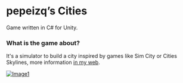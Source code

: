 # pepeizq’s Cities

Game written in C# for Unity.

### What is the game about?

It's a simulator to build a city inspired by games like Sim City or Cities Skylines, more information [in my web](https://pepeizqapps.com/app/pepeizqs-cities/).

[![Image1](https://i.imgur.com/oIu8ynq.jpg)](https://pepeizqapps.com/app/pepeizqs-cities/)
